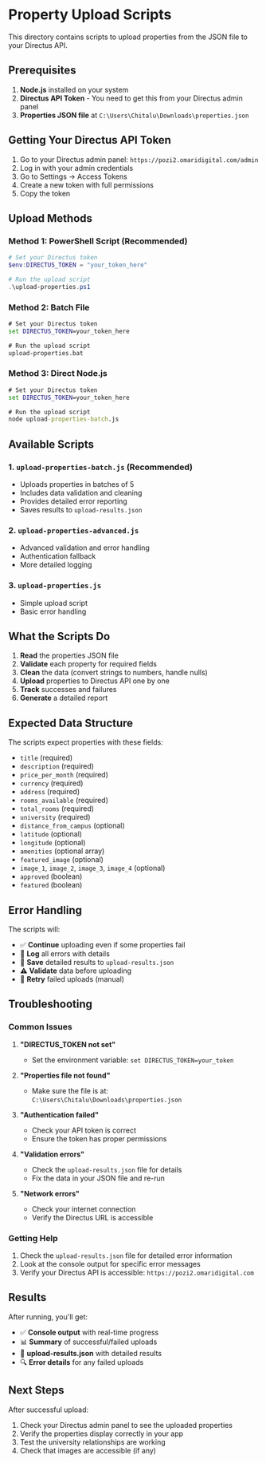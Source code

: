 # Property Upload Scripts

This directory contains scripts to upload properties from the JSON file to your Directus API.

## Prerequisites

1. **Node.js** installed on your system
2. **Directus API Token** - You need to get this from your Directus admin panel
3. **Properties JSON file** at `C:\Users\Chitalu\Downloads\properties.json`

## Getting Your Directus API Token

1. Go to your Directus admin panel: `https://pozi2.omaridigital.com/admin`
2. Log in with your admin credentials
3. Go to Settings → Access Tokens
4. Create a new token with full permissions
5. Copy the token

## Upload Methods

### Method 1: PowerShell Script (Recommended)
```powershell
# Set your Directus token
$env:DIRECTUS_TOKEN = "your_token_here"

# Run the upload script
.\upload-properties.ps1
```

### Method 2: Batch File
```cmd
# Set your Directus token
set DIRECTUS_TOKEN=your_token_here

# Run the upload script
upload-properties.bat
```

### Method 3: Direct Node.js
```cmd
# Set your Directus token
set DIRECTUS_TOKEN=your_token_here

# Run the upload script
node upload-properties-batch.js
```

## Available Scripts

### 1. `upload-properties-batch.js` (Recommended)
- Uploads properties in batches of 5
- Includes data validation and cleaning
- Provides detailed error reporting
- Saves results to `upload-results.json`

### 2. `upload-properties-advanced.js`
- Advanced validation and error handling
- Authentication fallback
- More detailed logging

### 3. `upload-properties.js`
- Simple upload script
- Basic error handling

## What the Scripts Do

1. **Read** the properties JSON file
2. **Validate** each property for required fields
3. **Clean** the data (convert strings to numbers, handle nulls)
4. **Upload** properties to Directus API one by one
5. **Track** successes and failures
6. **Generate** a detailed report

## Expected Data Structure

The scripts expect properties with these fields:
- `title` (required)
- `description` (required)
- `price_per_month` (required)
- `currency` (required)
- `address` (required)
- `rooms_available` (required)
- `total_rooms` (required)
- `university` (required)
- `distance_from_campus` (optional)
- `latitude` (optional)
- `longitude` (optional)
- `amenities` (optional array)
- `featured_image` (optional)
- `image_1`, `image_2`, `image_3`, `image_4` (optional)
- `approved` (boolean)
- `featured` (boolean)

## Error Handling

The scripts will:
- ✅ **Continue** uploading even if some properties fail
- 📝 **Log** all errors with details
- 💾 **Save** detailed results to `upload-results.json`
- ⚠️ **Validate** data before uploading
- 🔄 **Retry** failed uploads (manual)

## Troubleshooting

### Common Issues

1. **"DIRECTUS_TOKEN not set"**
   - Set the environment variable: `set DIRECTUS_TOKEN=your_token`

2. **"Properties file not found"**
   - Make sure the file is at: `C:\Users\Chitalu\Downloads\properties.json`

3. **"Authentication failed"**
   - Check your API token is correct
   - Ensure the token has proper permissions

4. **"Validation errors"**
   - Check the `upload-results.json` file for details
   - Fix the data in your JSON file and re-run

5. **"Network errors"**
   - Check your internet connection
   - Verify the Directus URL is accessible

### Getting Help

1. Check the `upload-results.json` file for detailed error information
2. Look at the console output for specific error messages
3. Verify your Directus API is accessible: `https://pozi2.omaridigital.com`

## Results

After running, you'll get:
- ✅ **Console output** with real-time progress
- 📊 **Summary** of successful/failed uploads
- 💾 **upload-results.json** with detailed results
- 🔍 **Error details** for any failed uploads

## Next Steps

After successful upload:
1. Check your Directus admin panel to see the uploaded properties
2. Verify the properties display correctly in your app
3. Test the university relationships are working
4. Check that images are accessible (if any)
